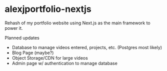 # alexjportfolio-nextjs

Rehash of my portfolio website using Next.js as the main framework to power it.

Planned updates
- Database to manage videos entered, projects, etc. (Postgres most likely)
- Blog Page (maybe?)
- Object Storage/CDN for large videos
- Admin page w/ authentication to manage database

